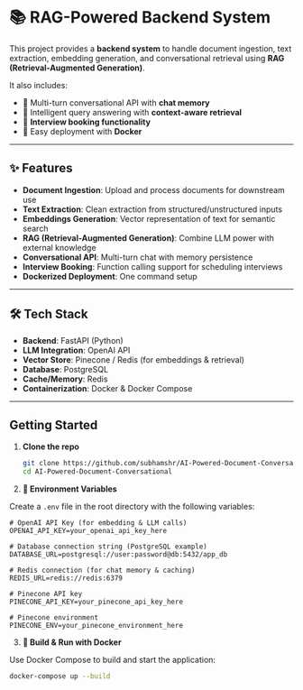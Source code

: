 # 📚 RAG-Powered Backend System

This project provides a **backend system** to handle document ingestion, text extraction, embedding generation, and conversational retrieval using **RAG (Retrieval-Augmented Generation)**.  

It also includes:
- 🔄 Multi-turn conversational API with **chat memory**
- 🤖 Intelligent query answering with **context-aware retrieval**
- 📅 **Interview booking functionality**
- 🐳 Easy deployment with **Docker**

---

## ✨ Features
- **Document Ingestion**: Upload and process documents for downstream use
- **Text Extraction**: Clean extraction from structured/unstructured inputs
- **Embeddings Generation**: Vector representation of text for semantic search
- **RAG (Retrieval-Augmented Generation)**: Combine LLM power with external knowledge
- **Conversational API**: Multi-turn chat with memory persistence
- **Interview Booking**: Function calling support for scheduling interviews
- **Dockerized Deployment**: One command setup

---

## 🛠️ Tech Stack
- **Backend**: FastAPI (Python)
- **LLM Integration**: OpenAI API 
- **Vector Store**: Pinecone / Redis (for embeddings & retrieval)
- **Database**: PostgreSQL
- **Cache/Memory**: Redis
- **Containerization**: Docker & Docker Compose

---

## Getting Started

1. **Clone the repo**  
   ```bash
   git clone https://github.com/subhamshr/AI-Powered-Document-Conversational.git
   cd AI-Powered-Document-Conversational

2. **🔑 Environment Variables**

Create a `.env` file in the root directory with the following variables:

```env
# OpenAI API Key (for embedding & LLM calls)
OPENAI_API_KEY=your_openai_api_key_here

# Database connection string (PostgreSQL example)
DATABASE_URL=postgresql://user:password@db:5432/app_db

# Redis connection (for chat memory & caching)
REDIS_URL=redis://redis:6379

# Pinecone API key
PINECONE_API_KEY=your_pinecone_api_key_here

# Pinecone environment
PINECONE_ENV=your_pinecone_environment_here
```
 
3. **🐳 Build & Run with Docker**

Use Docker Compose to build and start the application:

```bash
docker-compose up --build

